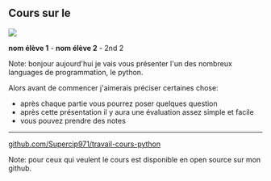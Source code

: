 ## Cours sur le
<img src="https://www.python.org/static/community_logos/python-logo-generic.svg">

__nom élève 1__ - __nom élève 2__ - 2nd 2

Note:
bonjour aujourd'hui je vais vous présenter l'un des nombreux languages de programmation, le python.

Alors avant de commencer j'aimerais préciser certaines chose:
- après chaque partie vous pourrez poser quelques question
- après cette présentation il y aura une évaluation assez simple et facile 
- vous pouvez prendre des notes

----


[github.com/Supercip971/travail-cours-python](https://github.com/Supercip971/travail-cours-python)

Note:
pour ceux qui veulent le cours est disponible en open source sur mon github. 